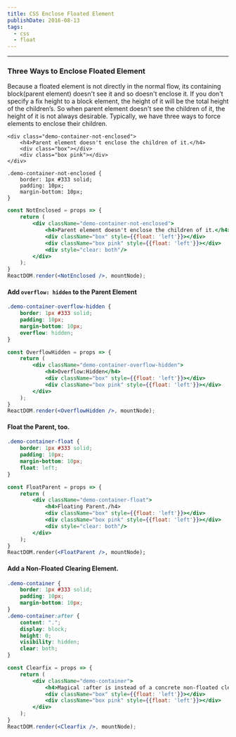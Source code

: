 ```yaml
---
title: CSS Enclose Floated Element
publishDate: 2016-08-13
tags: 
  - css
  - float
---
```


---

### Three Ways to Enclose Floated Element

Because a floated element is not directly in the normal flow, its containing block(parent element)
doesn't see it and so doesn't enclose it. If you don't specify a fix height to a block element,
the height of it will be the total height of the children’s. So when parent element doesn't see the
children of it, the height of it is not always desirable. Typically, we have three ways to force
elements to enclose their children.


```
<div class="demo-container-not-enclosed">
    <h4>Parent element doesn't enclose the children of it.</h4>
    <div class="box"></div>
    <div class="box pink"></div>
</div>

.demo-container-not-enclosed {
    border: 1px #333 solid;
    padding: 10px;
    margin-bottom: 10px;
}
```

```jsx
const NotEnclosed = props => {
    return (
        <div className="demo-container-not-enclosed">
            <h4>Parent element doesn't enclose the children of it.</h4>
            <div className="box" style={{float: 'left'}}></div>
            <div className="box pink" style={{float: 'left'}}></div>
            <div style="clear: both"/>
        </div>
    );
}
ReactDOM.render(<NotEnclosed />, mountNode);
```

#### Add `overflow: hidden` to the Parent Element

```css
.demo-container-overflow-hidden {
    border: 1px #333 solid;
    padding: 10px;
    margin-bottom: 10px;
    overflow: hidden;
}
```

```jsx
const OverflowHidden = props => {
    return (
        <div className="demo-container-overflow-hidden">
            <h4>Overflow:Hidden</h4>
            <div className="box" style={{float: 'left'}}></div>
            <div className="box pink" style={{float: 'left'}}></div>
        </div>
    );
}
ReactDOM.render(<OverflowHidden />, mountNode);
```

#### Float the Parent, too.

```css
.demo-container-float {
    border: 1px #333 solid;
    padding: 10px;
    margin-bottom: 10px;
    float: left;
}
```

```jsx
const FloatParent = props => {
    return (
        <div className="demo-container-float">
            <h4>Floating Parent./h4>
            <div className="box" style={{float: 'left'}}></div>
            <div className="box pink" style={{float: 'left'}}></div>
            <div style="clear: both"/>
        </div>
    );
}
ReactDOM.render(<FloatParent />, mountNode);
```

#### Add a Non-Floated Clearing Element.

```css
.demo-container {
    border: 1px #333 solid;
    padding: 10px;
    margin-bottom: 10px;
}
.demo-container:after {
    content: ".";
    display: block;
    height: 0;
    visibility: hidden;
    clear: both;
}
```

```jsx
const Clearfix = props => {
    return (
        <div className="demo-container">
            <h4>Magical :after is instead of a concrete non-floated clearing element.</h4>
            <div className="box" style={{float: 'left'}}></div>
            <div className="box pink" style={{float: 'left'}}></div>
        </div>
    );
}
ReactDOM.render(<Clearfix />, mountNode);
```

<style>
  .demo-container-not-enclosed {
      border: 1px #333 solid;
      padding: 10px;
      margin-bottom: 10px;
  }
  .demo-container-overflow-hidden {
    border: 1px #333 solid;
    padding: 10px;
    margin-bottom: 10px;
    overflow: hidden;
  }
  .demo-container-float {
    border: 1px #333 solid;
    padding: 10px;
    margin-bottom: 10px;
    float: left;
  }
  .demo-container {
      border: 1px #333 solid;
      padding: 10px;
      margin-bottom: 10px;
  }
  .demo-container:after {
    content: ".";
    display: block;
    height: 0;
    visibility: hidden;
    clear: both;
  }
  .box {
      background-color: #26a69a;
      height: 100px;
      width: 100px;
      margin-bottom: 10px;
  }
  .pink {
      width: 150px;
      height: 150px;
      background-color: #e91e63;
  }
  .yellow {
      background-color: #ffeb3b;
  }
</style>